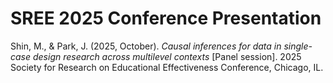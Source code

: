 # SREE 2025 Conference Presentation

Shin, M., & Park, J. (2025, October). *Causal inferences for data in single-case design research across multilevel contexts* [Panel session]. 2025 Society for Research on Educational Effectiveness Conference, Chicago, IL.
